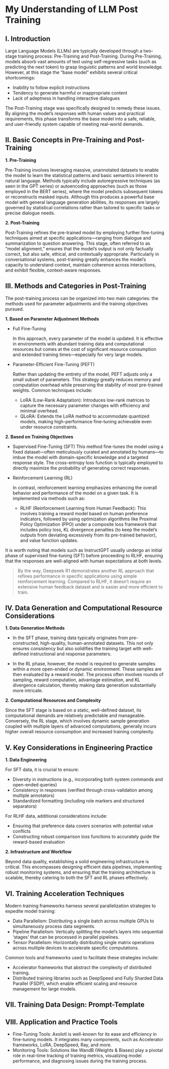 # My Understanding of LLM Post Training



## I. Introduction

Large Language Models (LLMs) are typically developed through a two-stage training process: Pre-Training and Post-Training. During Pre-Training, models absorb vast amounts of text using self-regressive tasks (such as predicting the next token) to grasp linguistic patterns and world knowledge. However, at this stage the “base model” exhibits several critical shortcomings:

- Inability to follow explicit instructions
- Tendency to generate harmful or inappropriate content
- Lack of adeptness in handling interactive dialogues



The Post-Training stage was specifically designed to remedy these issues. By aligning the model’s responses with human values and practical requirements, this phase transforms the base model into a safe, reliable, and user-friendly system capable of meeting real-world demands.



## II. Basic Concepts in Pre-Training and Post-Training

**1. Pre-Training**

Pre-Training involves leveraging massive, unannotated datasets to enable the model to learn the statistical patterns and basic semantics inherent to natural language. Methods typically include autoregressive techniques (as seen in the GPT series) or autoencoding approaches (such as those employed in the BERT series), where the model predicts subsequent tokens or reconstructs masked inputs. Although this produces a powerful base model with general language generation abilities, its responses are largely governed by statistical correlations rather than tailored to specific tasks or precise dialogue needs.



**2. Post-Training**

Post-Training refines the pre-trained model by employing further fine-tuning techniques aimed at specific applications—ranging from dialogue and summarization to question answering. This stage, often referred to as “model alignment,” ensures that the model’s output is not only factually correct, but also safe, ethical, and contextually appropriate. Particularly in conversational systems, post-training greatly enhances the model’s capacity to understand context, maintain coherence across interactions, and exhibit flexible, context-aware responses.



## III. Methods and Categories in Post-Training

The post-training process can be organized into two main categories: the methods used for parameter adjustments and the training objectives pursued.



**1. Based on Parameter Adjustment Methods**

- Full Fine-Tuning

  In this approach, every parameter of the model is updated. It is effective in environments with abundant training data and computational resources but comes at the cost of significant resource consumption and extended training times—especially for very large models.

- Parameter-Efficient Fine-Tuning (PEFT)

  Rather than updating the entirety of the model, PEFT adjusts only a small subset of parameters. This strategy greatly reduces memory and computation overhead while preserving the stability of most pre-trained weights. Common techniques include:

  - LoRA (Low-Rank Adaptation): Introduces low-rank matrices to capture the necessary parameter changes with efficiency and minimal overhead.
  - QLoRA: Extends the LoRA method to accommodate quantized models, making high-performance fine-tuning achievable even under resource constraints.



**2. Based on Training Objectives**

- Supervised Fine-Tuning (SFT)
  This method fine-tunes the model using a fixed dataset—often meticulously curated and annotated by humans—to imbue the model with domain-specific knowledge and a targeted response style. The cross-entropy loss function is typically employed to directly maximize the probability of generating correct responses.

- Reinforcement Learning (RL)

  In contrast, reinforcement learning emphasizes enhancing the overall behavior and performance of the model on a given task. It is implemented via methods such as:

  - RLHF (Reinforcement Learning from Human Feedback): This involves training a reward model based on human preference indicators, followed by using optimization algorithms like Proximal Policy Optimization (PPO) under a composite loss framework that includes policy loss, KL divergence penalties (to keep the model’s outputs from deviating excessively from its pre-trained behavior), and value function updates.

It is worth noting that models such as InstructGPT usually undergo an initial phase of supervised fine-tuning (SFT) before proceeding to RLHF, ensuring that the responses are well-aligned with human expectations at both levels.

> By the way, Deepseek R1 demonstrates another RL approach that refines performance in specific applications using simple reinforcement learning. Compared to RLHF, it doesn’t require an extensive human feedback dataset and is easier and more efficient to train.



## IV. Data Generation and Computational Resource Considerations

**1. Data Generation Methods**

- In the SFT phase, training data typically originates from pre-constructed, high-quality, human-annotated datasets. This not only ensures consistency but also solidifies the training target with well-defined instructional and response parameters.

- In the RL phase, however, the model is required to generate samples within a more open-ended or dynamic environment. These samples are then evaluated by a reward model. The process often involves rounds of sampling, reward computation, advantage estimation, and KL divergence calculation, thereby making data generation substantially more intricate.

  

**2. Computational Resources and Complexity**

Since the SFT stage is based on a static, well-defined dataset, its computational demands are relatively predictable and manageable. Conversely, the RL stage, which involves dynamic sample generation coupled with multiple layers of advanced computations, generally incurs higher overall resource consumption and increased training complexity.



## V. Key Considerations in Engineering Practice

**1. Data Engineering**

For SFT data, it is crucial to ensure:
- Diversity in instructions (e.g., incorporating both system commands and open-ended queries)
- Consistency in responses (verified through cross-validation among multiple annotators)
- Standardized formatting (including role markers and structured separators)

For RLHF data, additional considerations include:
- Ensuring that preference data covers scenarios with potential value conflicts
- Constructing robust comparison loss functions to accurately guide the reward-based evaluation



**2. Infrastructure and Workflow**

Beyond data quality, establishing a solid engineering infrastructure is critical. This encompasses designing efficient data pipelines, implementing robust monitoring systems, and ensuring that the training architecture is scalable, thereby catering to both the SFT and RL phases effectively.



## VI. Training Acceleration Techniques

Modern training frameworks harness several parallelization strategies to expedite model training:

- Data Parallelism: Distributing a single batch across multiple GPUs to simultaneously process data segments.
- Pipeline Parallelism: Vertically splitting the model’s layers into sequential ‘stages’ that can be processed in parallel pipelines.
- Tensor Parallelism: Horizontally distributing single matrix operations across multiple devices to accelerate specific computations.

Common tools and frameworks used to facilitate these strategies include:

- Accelerator frameworks that abstract the complexity of distributed training.
- Distributed training libraries such as DeepSpeed and Fully Sharded Data Parallel (FSDP), which enable efficient scaling and resource management for large models.



## VII. Training Data Design: Prompt-Template





## VIII. Application and Practice Tools

- Fine-Tuning Tools: Axolotl is well-known for its ease and efficiency in fine-tuning models. It integrates many components, such as Accelerator frameworks, LoRA, DeepSpeed, Ray, and more.
- Monitoring Tools: Solutions like WandB (Weights & Biases) play a pivotal role in real-time tracking of training metrics, visualizing model performance, and diagnosing issues during the training process.
